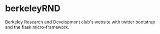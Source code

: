 berkeleyRND
===========

Berkeley Research and Development club's website with twitter bootstrap and the flask micro-framework.
